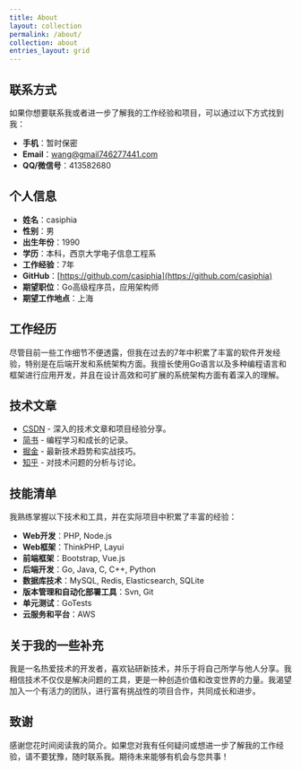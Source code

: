 ```yaml
---
title: About
layout: collection
permalink: /about/
collection: about
entries_layout: grid
---
```


## 联系方式

如果你想要联系我或者进一步了解我的工作经验和项目，可以通过以下方式找到我：

- **手机**：暂时保密
- **Email**：[wang@gmail746277441.com](mailto:wang@gmail746277441.com)
- **QQ/微信号**：413582680

## 个人信息

- **姓名**：casiphia
- **性别**：男
- **出生年份**：1990
- **学历**：本科，西京大学电子信息工程系
- **工作经验**：7年
- **GitHub**：[https://github.com/casiphia](https://github.com/casiphia)
- **期望职位**：Go高级程序员，应用架构师
- **期望工作地点**：上海

## 工作经历

尽管目前一些工作细节不便透露，但我在过去的7年中积累了丰富的软件开发经验，特别是在后端开发和系统架构方面。我擅长使用Go语言以及多种编程语言和框架进行应用开发，并且在设计高效和可扩展的系统架构方面有着深入的理解。

## 技术文章

- [CSDN](https://blog.csdn.net/a746277441?type=blog) - 深入的技术文章和项目经验分享。
- [简书](https://www.jianshu.com/u/088a5724aa61) - 编程学习和成长的记录。
- [掘金](https://juejin.cn/user/4266531768776888) - 最新技术趋势和实战技巧。
- [知乎](https://www.zhihu.com/people/wang-diao-33-63) - 对技术问题的分析与讨论。

## 技能清单

我熟练掌握以下技术和工具，并在实际项目中积累了丰富的经验：

- **Web开发**：PHP, Node.js
- **Web框架**：ThinkPHP, Layui
- **前端框架**：Bootstrap, Vue.js
- **后端开发**：Go, Java, C, C++, Python
- **数据库技术**：MySQL, Redis, Elasticsearch, SQLite
- **版本管理和自动化部署工具**：Svn, Git
- **单元测试**：GoTests
- **云服务和平台**：AWS

## 关于我的一些补充

我是一名热爱技术的开发者，喜欢钻研新技术，并乐于将自己所学与他人分享。我相信技术不仅仅是解决问题的工具，更是一种创造价值和改变世界的力量。我渴望加入一个有活力的团队，进行富有挑战性的项目合作，共同成长和进步。

## 致谢

感谢您花时间阅读我的简介。如果您对我有任何疑问或想进一步了解我的工作经验，请不要犹豫，随时联系我。期待未来能够有机会与您共事！
